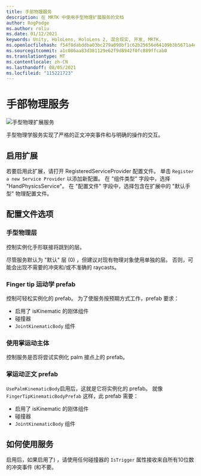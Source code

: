 ```yaml
---
title: 手部物理服务
description: 在 MRTK 中使用手型物理扩展服务的文档
author: RogPodge
ms.author: roliu
ms.date: 01/12/2021
keywords: Unity, HoloLens, HoloLens 2, 混合现实, 开发, MRTK,
ms.openlocfilehash: f54f8dabddba03bc279a090bf1c62b25656e64109b3b5671a4ed50d070445f14
ms.sourcegitcommit: a1c086aa83d381129e62f9d8942f0fc889ffcab0
ms.translationtype: MT
ms.contentlocale: zh-CN
ms.lasthandoff: 08/05/2021
ms.locfileid: "115221723"
---
```

# <a name="hand-physics-service"></a>手部物理服务

![手型物理扩展服务](../images/hand-physics/MRTK_UX_HandPhysics_Main.jpg)

手型物理学服务实现了严格的正文冲突事件和与明确的操作的交互。

## <a name="enabling-the-extension"></a>启用扩展

若要启用此扩展，请打开 RegisteredServiceProvider 配置文件。 单击 `Register a new Service Provider` 以添加新配置。 在 "组件类型" 字段中，选择 "HandPhysicsService"。 在 "配置文件" 字段中，选择包含在扩展中的 "默认手型" 物理配置文件。

## <a name="profile-options"></a>配置文件选项

### <a name="hand-physics-layer"></a>手型物理层

控制实例化手形联接将跳到的层。

尽管服务默认为 "默认" 层 (0) ，但建议对现有物理对象使用单独的层。 否则，可能会出现不需要的冲突和/或不准确的 raycasts。

### <a name="finger-tip-kinematic-body-prefab"></a>Finger tip 运动学 prefab

控制可轻松实例化的 prefab。 为了使服务按预期方式工作，prefab 要求：

- 启用了 isKinematic 的刚体组件
- 碰撞器
- `JointKinematicBody` 组件

### <a name="use-palm-kinematic-body"></a>使用掌运动主体

控制服务是否将尝试实例化 palm 接点上的 prefab。

### <a name="palm-kinematic-body-prefab"></a>掌运动正文 prefab

`UsePalmKinematicBody`启用后，这就是它将实例化的 prefab。 就像 `FingerTipKinematicBodyPrefab` 这样，此 prefab 需要：

- 启用了 isKinematic 的刚体组件
- 碰撞器
- `JointKinematicBody` 组件

## <a name="how-to-use-the-service"></a>如何使用服务

启用后，如果启用了) ，请使用任何碰撞器的 `IsTrigger` 属性接收来自所有10位数的冲突事件 (和不要。
